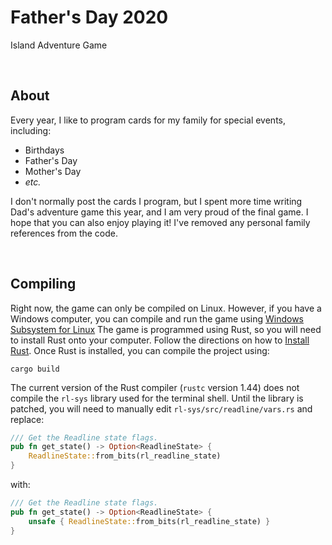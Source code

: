 # Father's Day 2020
Island Adventure Game

<br />

## About

Every year, I like to program cards for my family for special events, including:

* Birthdays
* Father's Day
* Mother's Day
* _etc._

I don't normally post the cards I program, but I spent more time writing Dad's adventure game
this year, and I am very proud of the final game. I hope that you can also enjoy playing it!
I've removed any personal family references from the code.

<br />

## Compiling

Right now, the game can only be compiled on Linux. However, if you have a Windows computer,
you can compile and run the game using [Windows Subsystem for Linux](https://docs.microsoft.com/en-us/windows/wsl/install-win10)
The game is programmed using Rust, so you will need to install Rust onto your computer.
Follow the directions on how to [Install Rust](https://www.rust-lang.org/tools/install).
Once Rust is installed, you can compile the project using:

```
cargo build
```


The current version of the Rust compiler (`rustc` version 1.44) does not compile the `rl-sys` library
used for the terminal shell. Until the library is patched, you will need to manually edit `rl-sys/src/readline/vars.rs`
and replace:

```rust
/// Get the Readline state flags.
pub fn get_state() -> Option<ReadlineState> {
    ReadlineState::from_bits(rl_readline_state)
}
```

with:

```rust
/// Get the Readline state flags.
pub fn get_state() -> Option<ReadlineState> {
    unsafe { ReadlineState::from_bits(rl_readline_state) }
}
```


